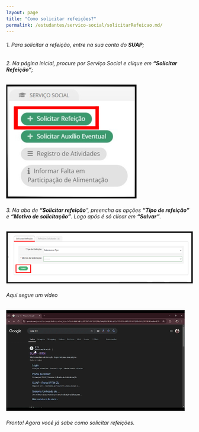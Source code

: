 ```yaml
---
layout: page
title: "Como solicitar refeições?"
permalink: /estudantes/servico-social/solicitarRefeicao.md/
---
```


###### 1. Para solicitar a refeição, entre na sua conta do **SUAP**;
###### 2. Na página inicial, procure por Serviço Social e clique em **“Solicitar Refeição”**;

![Imagem 1](</assets/img/refeicao1.png>)

###### 3. Na aba de **“Solicitar refeição**”, preencha as opções **“Tipo de refeição”** e **“Motivo de solicitação”**. Logo após é só clicar em **“Salvar”**.

![Imagem 2](</assets/img/refeicao2.png>)

###### Aqui segue um vídeo
![Aqui segue um gif](</assets/img/solicitar refeição.gif>)

###### Pronto! Agora você já sabe como solicitar refeições.